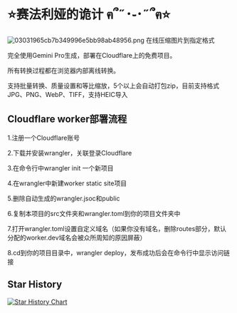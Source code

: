 # ⭐赛法利娅的诡计 ฅ՞˶･֊･˶՞ฅ⭐

![03031965cb7b349996e5bb98ab48956.png](https://cyrene.156234.xyz/file/1751462060705_03031965cb7b349996e5bb98ab48956.png)
在线压缩图片到指定格式

完全使用Gemini Pro生成，部署在Cloudflare上的免费项目。

所有转换过程都在浏览器内部离线转换。

支持批量转换、质量设置和等比缩放，5个以上会自动打包zip，目前支持格式JPG、PNG、WebP、TIFF，支持HEIC导入

## Cloudflare worker部署流程

1.注册一个Cloudflare账号

2.下载并安装wrangler，关联登录Cloudflare

3.在命令行中wrangler init 一个新项目

4.在wrangler中新建worker static site项目

5.删除自动生成的wrangler.jsoc和public

6.复制本项目的src文件夹和wrangler.toml到你的项目文件夹中

7.打开wrangler.toml设置自定义域名（如果你没有域名，删除routes部分，默认分配的worker.dev域名会被众所周知的原因屏蔽）

8.cd到你的项目目录中，wrangler deploy，发布成功后会在命令行中显示访问链接

## Star History

[![Star History Chart](https://api.star-history.com/svg?repos=QiuranQAQ/image-converter&type=Date)](https://www.star-history.com/#QiuranQAQ/image-converter&Date)

